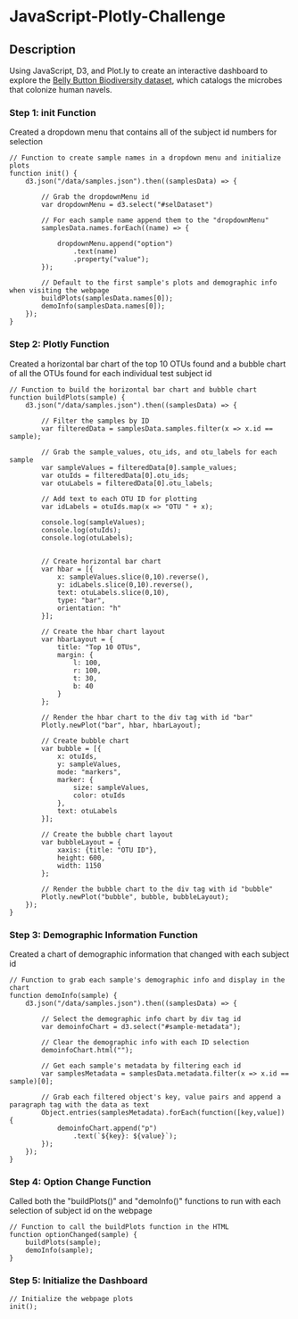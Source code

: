 # JavaScript-Plotly-Challenge

## Description
Using JavaScript, D3, and Plot.ly to create an interactive dashboard to explore the [Belly Button Biodiversity dataset](http://robdunnlab.com/projects/belly-button-biodiversity/), which catalogs the microbes that colonize human navels.

### Step 1: init Function
Created a dropdown menu that contains all of the subject id numbers for selection
```
// Function to create sample names in a dropdown menu and initialize plots
function init() {
    d3.json("/data/samples.json").then((samplesData) => {

        // Grab the dropdownMenu id
        var dropdownMenu = d3.select("#selDataset")

        // For each sample name append them to the "dropdownMenu"
        samplesData.names.forEach((name) => {
            
            dropdownMenu.append("option")
                .text(name)
                .property("value");
        });

        // Default to the first sample's plots and demographic info when visiting the webpage
        buildPlots(samplesData.names[0]);
        demoInfo(samplesData.names[0]);
    });
}
```

### Step 2: Plotly Function
Created a horizontal bar chart of the top 10 OTUs found and a bubble chart of all the OTUs found for each individual test subject id
```
// Function to build the horizontal bar chart and bubble chart
function buildPlots(sample) {
    d3.json("/data/samples.json").then((samplesData) => {

        // Filter the samples by ID
        var filteredData = samplesData.samples.filter(x => x.id == sample);

        // Grab the sample_values, otu_ids, and otu_labels for each sample
        var sampleValues = filteredData[0].sample_values;
        var otuIds = filteredData[0].otu_ids;
        var otuLabels = filteredData[0].otu_labels;

        // Add text to each OTU ID for plotting
        var idLabels = otuIds.map(x => "OTU " + x);
        
        console.log(sampleValues);
        console.log(otuIds);
        console.log(otuLabels);


        // Create horizontal bar chart
        var hbar = [{
            x: sampleValues.slice(0,10).reverse(),
            y: idLabels.slice(0,10).reverse(),
            text: otuLabels.slice(0,10),
            type: "bar",
            orientation: "h"
        }];
        
        // Create the hbar chart layout
        var hbarLayout = {
            title: "Top 10 OTUs",
            margin: {
                l: 100,
                r: 100,
                t: 30,
                b: 40
            }
        };
        
        // Render the hbar chart to the div tag with id "bar"
        Plotly.newPlot("bar", hbar, hbarLayout);

        // Create bubble chart
        var bubble = [{
            x: otuIds,
            y: sampleValues,
            mode: "markers",
            marker: {
                size: sampleValues,
                color: otuIds
            },
            text: otuLabels
        }];

        // Create the bubble chart layout
        var bubbleLayout = {
            xaxis: {title: "OTU ID"},
            height: 600,
            width: 1150
        };

        // Render the bubble chart to the div tag with id "bubble"
        Plotly.newPlot("bubble", bubble, bubbleLayout);
    });
}
```

### Step 3: Demographic Information Function
Created a chart of demographic information that changed with each subject id
```
// Function to grab each sample's demographic info and display in the chart
function demoInfo(sample) {
    d3.json("/data/samples.json").then((samplesData) => {
        
        // Select the demographic info chart by div tag id
        var demoinfoChart = d3.select("#sample-metadata");

        // Clear the demographic info with each ID selection
        demoinfoChart.html("");

        // Get each sample's metadata by filtering each id
        var samplesMetadata = samplesData.metadata.filter(x => x.id == sample)[0];

        // Grab each filtered object's key, value pairs and append a paragraph tag with the data as text
        Object.entries(samplesMetadata).forEach(function([key,value]) {
            demoinfoChart.append("p")
                .text(`${key}: ${value}`);
        });
    });
}
```

### Step 4: Option Change Function
Called both the "buildPlots()" and "demoInfo()" functions to run with each selection of subject id on the webpage
```
// Function to call the buildPlots function in the HTML
function optionChanged(sample) {
    buildPlots(sample);
    demoInfo(sample);
}
```

### Step 5: Initialize the Dashboard
```
// Initialize the webpage plots
init();
```